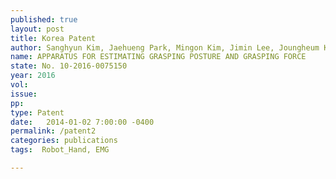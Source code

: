```yaml
---
published: true
layout: post
title: Korea Patent
author: Sanghyun Kim, Jaehueng Park, Mingon Kim, Jimin Lee, Joungheum Kwon, Bumjae, You
name: APPARATUS FOR ESTIMATING GRASPING POSTURE AND GRASPING FORCE
state: No. 10-2016-0075150
year: 2016
vol: 
issue: 
pp: 
type: Patent
date:   2014-01-02 7:00:00 -0400
permalink: /patent2
categories: publications
tags:  Robot_Hand, EMG

---
```



